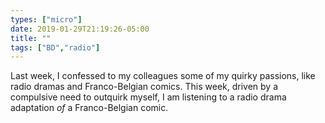 ```yaml
---
types: ["micro"]
date: 2019-01-29T21:19:26-05:00
title: ""
tags: ["BD","radio"]
---
```

Last week, I confessed to my colleagues some of my quirky passions, like radio dramas and Franco-Belgian comics. This week, driven by a compulsive need to outquirk myself, I am listening to a radio drama adaptation *of* a Franco-Belgian comic.
